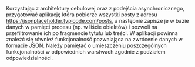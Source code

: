 Korzystając z architektury cebulowej oraz z podejścia asynchronicznego, przygotować aplikację która pobierze wszystki posty z adresu https://jsonplaceholder.typicode.com/posts, a następnie zapisze je w bazie danych w pamięci procesu (np. w liście obiektów) i pozwoli na przefiltrowanie ich po fragmencie tytułu lub treści. W aplikacji powinna znaleźć się również funkcjonalność pozwalająca na zwrócenie danych w formacie JSON. Należy pamiętać o umieszczeniu poszczególnych funkcjonalności w odpowiednich warstwach zgodnie z podziałem odpowiedzialności.
